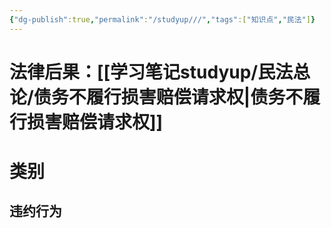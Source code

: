 ```yaml
---
{"dg-publish":true,"permalink":"/studyup///","tags":["知识点","民法"]}
---
```


# 法律后果：[[学习笔记studyup/民法总论/债务不履行损害赔偿请求权\|债务不履行损害赔偿请求权]]
# 类别
## 违约行为
